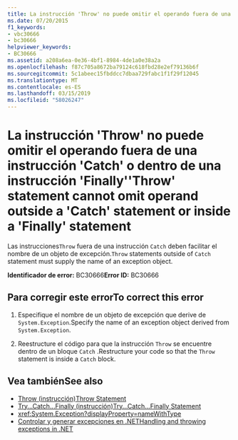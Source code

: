 ```yaml
---
title: La instrucción 'Throw' no puede omitir el operando fuera de una instrucción 'Catch' o dentro de una instrucción 'Finally'
ms.date: 07/20/2015
f1_keywords:
- vbc30666
- bc30666
helpviewer_keywords:
- BC30666
ms.assetid: a208a6ea-0e36-4bf1-8984-4de1a0e38a2a
ms.openlocfilehash: f87c705a8672ba79124c618fbd28e2ef79136b6f
ms.sourcegitcommit: 5c1abeec15fbddcc7dbaa729fabc1f1f29f12045
ms.translationtype: MT
ms.contentlocale: es-ES
ms.lasthandoff: 03/15/2019
ms.locfileid: "58026247"
---
```

# <a name="throw-statement-cannot-omit-operand-outside-a-catch-statement-or-inside-a-finally-statement"></a><span data-ttu-id="295df-102">La instrucción 'Throw' no puede omitir el operando fuera de una instrucción 'Catch' o dentro de una instrucción 'Finally'</span><span class="sxs-lookup"><span data-stu-id="295df-102">'Throw' statement cannot omit operand outside a 'Catch' statement or inside a 'Finally' statement</span></span>
<span data-ttu-id="295df-103">Las instrucciones`Throw` fuera de una instrucción `Catch` deben facilitar el nombre de un objeto de excepción.</span><span class="sxs-lookup"><span data-stu-id="295df-103">`Throw` statements outside of `Catch` statement must supply the name of an exception object.</span></span>  
  
 <span data-ttu-id="295df-104">**Identificador de error:** BC30666</span><span class="sxs-lookup"><span data-stu-id="295df-104">**Error ID:** BC30666</span></span>  
  
## <a name="to-correct-this-error"></a><span data-ttu-id="295df-105">Para corregir este error</span><span class="sxs-lookup"><span data-stu-id="295df-105">To correct this error</span></span>  
  
1.  <span data-ttu-id="295df-106">Especifique el nombre de un objeto de excepción que derive de `System.Exception`.</span><span class="sxs-lookup"><span data-stu-id="295df-106">Specify the name of an exception object derived from `System.Exception`.</span></span>  
  
2.  <span data-ttu-id="295df-107">Reestructure el código para que la instrucción `Throw` se encuentre dentro de un bloque `Catch` .</span><span class="sxs-lookup"><span data-stu-id="295df-107">Restructure your code so that the `Throw` statement is inside a `Catch` block.</span></span>  
  
## <a name="see-also"></a><span data-ttu-id="295df-108">Vea también</span><span class="sxs-lookup"><span data-stu-id="295df-108">See also</span></span>

- [<span data-ttu-id="295df-109">Throw (instrucción)</span><span class="sxs-lookup"><span data-stu-id="295df-109">Throw Statement</span></span>](../../visual-basic/language-reference/statements/throw-statement.md)
- [<span data-ttu-id="295df-110">Try...Catch...Finally (instrucción)</span><span class="sxs-lookup"><span data-stu-id="295df-110">Try...Catch...Finally Statement</span></span>](../../visual-basic/language-reference/statements/try-catch-finally-statement.md)
- <xref:System.Exception?displayProperty=nameWithType>
- [<span data-ttu-id="295df-111">Controlar y generar excepciones en .NET</span><span class="sxs-lookup"><span data-stu-id="295df-111">Handling and throwing exceptions in .NET</span></span>](../../standard/exceptions/index.md)
